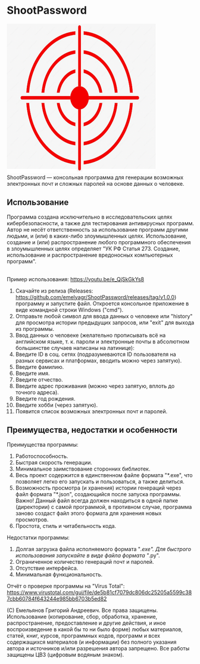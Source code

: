 <h1>ShootPassword</h1>

<img src="https://github.com/emelyagr/ShootPassword/blob/main/LogoShootPassword.png" class="center" width="400" height="400">
ShootPassword — консольная программа для генерации возможных электронных почт и сложных паролей на основе данных о человеке.

<h2>Использование</h2>
Программа создана исключительно в исследовательских целях кибербезопасности, а также для тестирования антивирусных программ. Автор не несёт ответственность за использование программ другими людьми, и (или) в каких-либо злоумышленных целях. Использование, создание и (или) распространение любого программного обеспечения в злоумышленных целях определяет "УК РФ Статья 273. Создание, использование и распространение вредоносных компьютерных программ".

<br>Пример использования: https://youtu.be/e_QjSkGkYs8</br>

1. Скачайте из релиза (Releases: https://github.com/emelyagr/ShootPassword/releases/tag/v1.0.0) программу и запустите файл. Откроется консольное приложение в виде командной строки Windows ("cmd").
2. Отправьте любой символ для ввода данных о человеке или "history" для просмотра истории предыдущих запросов, или "exit" для выхода из программы.
3. Ввод данных о человеке (желательно прописывать всё на английском языке, т. к. пароли и электронные почты в абсолютном большинстве случаев написаны на латинице):
4. Введите ID в соц. сетях (подразумеваются ID пользователя на разных сервисах и платформах, вводить можно через запятую).
5. Введите фамилию.
6. Введите имя.
7. Введите отчество.
8. Введите адрес проживания (можно через запятую, вплоть до точного адреса).
9. Введите год рождения.
10. Введите хобби (через запятую).
11. Появится список возможных электронных почт и паролей.

<h2>Преимущества, недостатки и особенности</h2>

Преимущества программы:
1. Работоспособность.
2. Быстрая скорость генерации.
3. Минимальное заимствование сторонних библиотек.
4. Весь проект содержится в единственном файле формата "*.exe", что позволяет легко его запускать и пользоваться, а также делиться.
5. Возможность просмотра (и хранения) истории генераций через файл формата "*.json", создающийся после запуска программы. Важно! Данный файл всегда должен находиться в одной папке (директории) с самой программой, в противном случае, программа заново создаст файл этого формата для хранения новых просмотров.
6. Простота, стиль и читабельность кода.

Недостатки программы:
1. Долгая загрузка файла исполняемого формата "*.exe". Для быстрого использования запускайте в виде файла формата "*.py".
2. Ограниченное количество генераций почт и паролей.
3. Отсутствие интерфейса.
4. Минимальная функциональность.

Отчёт о проверке программы на "Virus Total": https://www.virustotal.com/gui/file/de5b81cf7079dc806dc25205a5599c387cbb60784f643244e985bb6703b5ed82

(С) Емельянов Григорий Андреевич. Все права защищены. Использование (копирование, сбор, обработка, хранение, распространение, предоставление и другие действия, и иное воспроизведение в какой бы то ни было форме) любых материалов, статей, книг, курсов, программных кодов, программ и всех содержащихся материалов (и информации) без полного указания автора и источников и/или разрешения автора запрещено. Все работы защищены ЦВЗ (цифровым водяным знаком).
